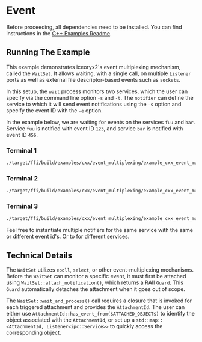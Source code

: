 # Event

Before proceeding, all dependencies need to be installed. You can find
instructions in the [C++ Examples Readme](../README.md).

## Running The Example

This example demonstrates iceoryx2's event multiplexing mechanism,
called the `WaitSet`. It allows waiting, with a single call, on
multiple `Listener` ports as well as external file descriptor-based
events such as `sockets`.

In this setup, the `wait` process monitors two services, which the
user can specify via the command line option `-s` and `-t`.
The `notifier` can define the service to which it will send event
notifications using the `-s` option and specify the event ID with
the `-e` option.

In the example below, we are waiting for events on the services `fuu` and
`bar`. Service `fuu` is notified with event ID `123`, and service `bar` is
notified with event ID `456`.

### Terminal 1

```sh
./target/ffi/build/examples/cxx/event_multiplexing/example_cxx_event_multiplexing_wait -s fuu -t bar
```

### Terminal 2

```sh
./target/ffi/build/examples/cxx/event_multiplexing/example_cxx_event_multiplexing_notifier -s "fuu" -e 123
```

### Terminal 3

```sh
./target/ffi/build/examples/cxx/event_multiplexing/example_cxx_event_multiplexing_notifier -s "bar" -e 456
```

Feel free to instantiate multiple notifiers for the same service with the same
or different event id's. Or to for different services.

## Technical Details

The `WaitSet` utilizes `epoll`, `select`, or other event-multiplexing
mechanisms. Before the `WaitSet` can monitor a specific event, it must first be
attached using `WaitSet::attach_notification()`, which returns a RAII `Guard`.
This `Guard` automatically detaches the attachment when it goes out of scope.

The `WaitSet::wait_and_process()` call requires a closure that is invoked for
each triggered attachment and provides the `AttachmentId`. The user can either
use `AttachmentId::has_event_from($ATTACHED_OBJECT$)` to identify the object
associated with the `AttachmentId`, or set up a
`std::map::<AttachmentId, Listener<ipc::Service>>` to quickly access the
corresponding object.
